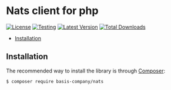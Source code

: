 # Nats client for php
[![License](https://poser.pugx.org/basis-company/nats/license.png)](https://packagist.org/packages/basis-company/nats)
[![Testing](https://github.com/basis-company/nats.php/actions/workflows/phpunit.yml/badge.svg)](https://github.com/basis-company/nats.php/actions/workflows/phpunit.yml)
[![Latest Version](https://img.shields.io/github/release/basis-company/nats.php.svg?style=flat-square)](https://github.com/basis-company/nats.php/releases)
[![Total Downloads](https://img.shields.io/packagist/dt/basis-company/nats.svg?style=flat-square)](https://packagist.org/packages/basis-company/nats)

- [Installation](#installation)

## Installation
The recommended way to install the library is through [Composer](http://getcomposer.org):
```bash
$ composer require basis-company/nats
```
